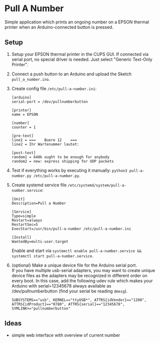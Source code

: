 # Pull A Number
Simple application which prints an ongoing number on a EPSON thermal printer when an Arduino-connected button is pressed.

## Setup
1. Setup your EPSON thermal printer in the CUPS GUI. If connected via serial port, no special driver is needed. Just select "Generic Text-Only Printer".

2. Connect a push button to an Arduino and upload the Sketch `pull_a_number.ino`.

3. Create config file `/etc/pull-a-number.ini`:
   ```
   [arduino]
   serial-port = /dev/pullnumberbutton

   [printer]
   name = EPSON

   [number]
   counter = 1

   [pre-text]
   line1 = ===    Buero 12    ===
   line2 = Ihr Wartenummer lautet:

   [post-text]
   random1 = 640k ought to be enough for anybody
   random2 = new: express shipping for UDP packets
   ```

4. Test if everything works by executing it manually: `python3 pull-a-number.py /etc/pull-a-number.py`.

5. Create systemd service file `/etc/systemd/system/pull-a-number.service`:
   ```
   [Unit]
   Description=Pull a Number

   [Service]
   Type=simple
   Restart=always
   RestartSec=5
   ExecStart=/usr/bin/pull-a-number /etc/pull-a-number.ini

   [Install]
   WantedBy=multi-user.target
   ```
   Enable and start via `systemctl enable pull-a-number.service && systemctl start pull-a-number.service`.

6. (optional) Make a unique device file for the Arduino serial port.  
   If you have multiple usb-serial adapters, you may want to create unique device files as the adapters may be recognized in different order on every boot. In this case, add the following udev rule which makes your Arduino with serial=12345678 always available as /dev/pullnumberbutton (find your serial be reading `dmesg`).
   ```
   SUBSYSTEMS=="usb", KERNEL=="ttyUSB*", ATTRS{idVendor}=="1208", ATTRS{idProduct}=="0780", ATTRS{serial}=="12345678", SYMLINK+="pullnumberbutton"
   ```

## Ideas
- simple web interface with overview of current number
